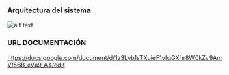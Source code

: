 ### Arquitectura del sistema

![alt text](<Arquitectura implementación 2.png>)

### URL DOCUMENTACIÓN
https://docs.google.com/document/d/1z3Lyb1sTXuieF1vfqGXhr8W0kZv9AmVf56B_eVa9_A4/edit